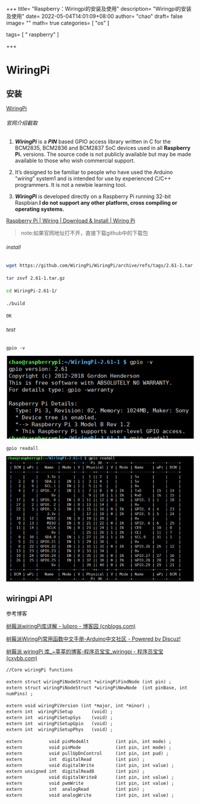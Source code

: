 +++
title= "Raspberry：Wiringpi的安装及使用"
description= "Wiringpi的安装及使用"
date= 2022-05-04T14:01:09+08:00
author= "chao"
draft= false
image= "" 
math= true
categories= [
    "os"
]

tags=  [
    " raspberry"
]

+++

# WiringPi

## 安装

[WiringPi](http://wiringpi.com/)

###### 官网介绍截取

1. ***WiringPi*** is a ***PIN*** based GPIO access library written in C for the BCM2835, BCM2836 and BCM2837 SoC devices used in all **Raspberry Pi.** versions. The source code is not publicly available but may be made available to those who wish commercial support.

2. It’s designed to be familiar to people who have used the Arduino “*wiring*” system1 and is intended for use by experienced C/C++ programmers. It is not a newbie learning tool.

   

3. ***WiringPi*** is developed directly on a Raspberry Pi running 32-bit Raspbian.**I do not support any other platform, cross compiling or operating systems.** 

[Raspberry Pi | Wiring | Download & Install | Wiring Pi](http://wiringpi.com/download-and-install/)

> note:如果官网地址打不开，直接下载github中的下载包

###### install

~~~bash
wget https://github.com/WiringPi/WiringPi/archive/refs/tags/2.61-1.tar.gz

tar zxvf 2.61-1.tar.gz 

cd WiringPi-2.61-1/

./build

OK
~~~



###### test

~~~shell
gpio -v
~~~

![image-20220504133157293](images/image-20220504133157293.png)

~~~shell
gpio readall
~~~

![image-20220504133213020](images/image-20220504133213020.png)

## wiringpi API

参考博客

[树莓派wiringPi库详解 - lulipro - 博客园 (cnblogs.com)](https://www.cnblogs.com/lulipro/p/5992172.html)

[树莓派WiringPi常用函数中文手册-Arduino中文社区 - Powered by Discuz!](https://www.arduino.cn/thread-21348-1-1.html)

[树莓派 wiringPi 库_~莘莘的博客-程序员宝宝_wiringpi - 程序员宝宝 (cxybb.com)](https://www.cxybb.com/article/lcx1837/108121837)

~~~shell
//Core wiringPi functions

extern struct wiringPiNodeStruct *wiringPiFindNode (int pin) ;
extern struct wiringPiNodeStruct *wiringPiNewNode  (int pinBase, int numPins) ;

extern void wiringPiVersion	(int *major, int *minor) ;
extern int  wiringPiSetup       (void) ;
extern int  wiringPiSetupSys    (void) ;
extern int  wiringPiSetupGpio   (void) ;
extern int  wiringPiSetupPhys   (void) ;

extern          void pinModeAlt          (int pin, int mode) ;
extern          void pinMode             (int pin, int mode) ;
extern          void pullUpDnControl     (int pin, int pud) ;
extern          int  digitalRead         (int pin) ;
extern          void digitalWrite        (int pin, int value) ;
extern unsigned int  digitalRead8        (int pin) ;
extern          void digitalWrite8       (int pin, int value) ;
extern          void pwmWrite            (int pin, int value) ;
extern          int  analogRead          (int pin) ;
extern          void analogWrite         (int pin, int value) ;


~~~

